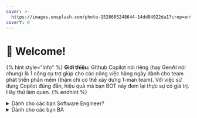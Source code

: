 ```yaml
---
cover: >-
  https://images.unsplash.com/photo-1528605248644-14dd04022da1?crop=entropy&cs=tinysrgb&fm=jpg&ixid=MnwxOTcwMjR8MHwxfHNlYXJjaHwxMHx8dGVhbSUyMG9mJTIwcGVvcGxlfGVufDB8fHx8MTY2MDMxNzQzNg&ixlib=rb-1.2.1&q=80
coverY: 0
---
```


# 👋 Welcome!

{% hint style="info" %}
**Giới thiệu:** GIthub Copilot nói riêng (hay GenAI nói chung) là 1 công cụ trợ giúp cho các công việc hàng ngày dành cho team phát triển phần mềm (thậm chí có thể xây dựng 1-man team). Với việc sử dụng Copilot đúng đắn, hiệu quả mà bạn BOT này đem lại thực sự có giá trị. Hãy thử làm quen.
{% endhint %}



<details>

<summary>Dành cho các bạn Software Engineer?</summary>

Công việc hàng ngày của 1 SE là viết code để đảm bảo logic&#x20;

</details>

<details>

<summary>Dành cho các bạn BA</summary>

If you want to contribute changes, start a new change request and submit it for review. The People team will review it soon after.

</details>

